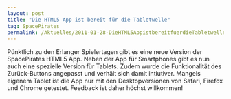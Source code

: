 ```yaml
---
layout: post
title: "Die HTML5 App ist bereit für die Tabletwelle"
tag: SpacePirates
permalink: /Aktuelles/2011-01-28-DieHTML5AppistbereitfuerdieTabletwelle
---
```



Pünktlich zu den Erlanger Spielertagen gibt es eine neue Version der SpacePirates HTML5 App. Neben der App für Smartphones gibt es nun auch eine spezielle Version für Tablets. Zudem wurde die Funktionalität des Zurück-Buttons angepasst und verhält sich damit intiutiver. Mangels eigenem Tablet ist die App nur mit den Desktopversionen von Safari, Firefox und Chrome getestet. Feedback ist daher höchst willkommen!
